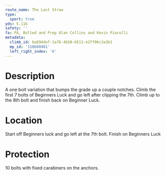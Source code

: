 ```yaml
---
route_name: The Last Straw
type:
  sport: true
yds: 5.11b
safety: ''
fa: FA, Bolted and Prep Alan Collins and Kevin Piarulli
metadata:
  climb_id: ba694def-1a76-4b50-b511-e2ff06c3a3b1
  mp_id: '118660481'
  left_right_index: '6'
---
```

# Description
A one bolt variation that bumps the grade up a couple notches. Climb the first 7 bolts of Beginners Luck and go left after clipping the 7th. Climb up to the 8th bolt and finish back on Beginner Luck.

# Location
Start off Beginners luck and go left at the 7th bolt. Finish on Beginners Luck

# Protection
10 bolts with fixed carabiners on the anchors.
